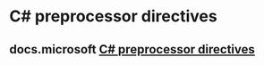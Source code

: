# C# preprocessor directives



## docs.microsoft [C# preprocessor directives](https://docs.microsoft.com/en-us/dotnet/csharp/language-reference/preprocessor-directives)